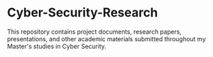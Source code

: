 # Cyber-Security-Research
This repository contains project documents, research papers, presentations, and other academic materials submitted throughout my Master's studies in Cyber Security.
